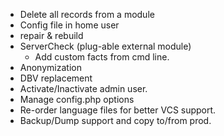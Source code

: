 * Delete all records from a module
* Config file in home user
* repair & rebuild
* ServerCheck (plug-able external module)
    * Add custom facts from cmd line.
* Anonymization
* DBV replacement
* Activate/Inactivate admin user.
* Manage config.php options
* Re-order language files for better VCS support.
* Backup/Dump support and copy to/from prod.
